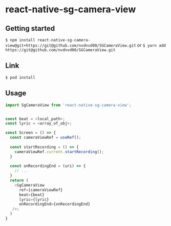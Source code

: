 # react-native-sg-camera-view

## Getting started

`$ npm install react-native-sg-camera-view@git+https://git@github.com/nvdnvd00/SGCameraView.git`
or
`$ yarn add https://git@github.com/nvdnvd00/SGCameraView.git`
## Link
`$ pod install`

## Usage
```javascript
import SgCameraView from 'react-native-sg-camera-view';


const beat = <local_path>;
const lyric = <array_of_obj>;

const Screen = () => {
  const cameraViewRef = useRef();
  
  const startRecording = () => {
    cameraViewRef.current.startRecording();
  }
  
  const onRecordingEnd = (uri) => {
    // ...
  }
  return (
    <SgCameraView 
      ref={cameraViewRef}
      beat={beat} 
      lyric={lyric}
      onRecordingEnd={onRecordingEnd}
   />;
  )
}
```

